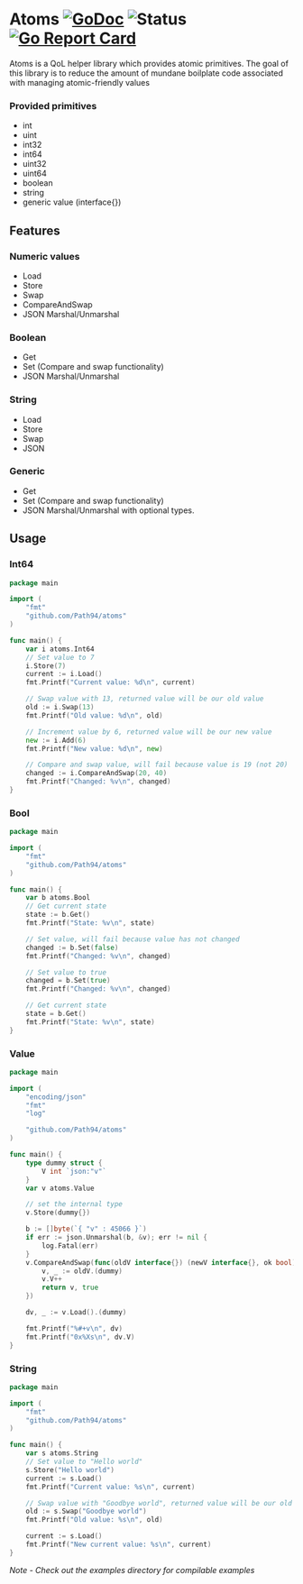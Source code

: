 # Atoms [![GoDoc](https://godoc.org/github.com/Path94/atoms?status.svg)](https://godoc.org/github.com/Path94/atoms) ![Status](https://img.shields.io/badge/status-beta-yellow.svg) [![Go Report Card](https://goreportcard.com/badge/github.com/Path94/atoms)](https://goreportcard.com/report/github.com/Path94/atoms)

Atoms is a QoL helper library which provides atomic primitives. The goal of this library is to reduce the amount of mundane boilplate code associated with managing atomic-friendly values

### Provided primitives
- int
- uint
- int32
- int64
- uint32
- uint64
- boolean
- string
- generic value (interface{})

## Features
### Numeric values
- Load
- Store
- Swap
- CompareAndSwap
- JSON Marshal/Unmarshal

### Boolean
- Get
- Set (Compare and swap functionality)
- JSON Marshal/Unmarshal

### String
- Load
- Store
- Swap
- JSON

### Generic
- Get
- Set (Compare and swap functionality)
- JSON Marshal/Unmarshal with optional types.

## Usage
### Int64
```go
package main

import (
	"fmt"
	"github.com/Path94/atoms"
)

func main() {
	var i atoms.Int64
	// Set value to 7
	i.Store(7)
	current := i.Load()
	fmt.Printf("Current value: %d\n", current)

	// Swap value with 13, returned value will be our old value
	old := i.Swap(13)
	fmt.Printf("Old value: %d\n", old)

	// Increment value by 6, returned value will be our new value
	new := i.Add(6)
	fmt.Printf("New value: %d\n", new)

	// Compare and swap value, will fail because value is 19 (not 20)
	changed := i.CompareAndSwap(20, 40)
	fmt.Printf("Changed: %v\n", changed)
}

```

### Bool
```go
package main

import (
	"fmt"
	"github.com/Path94/atoms"
)

func main() {
	var b atoms.Bool
	// Get current state
	state := b.Get()
	fmt.Printf("State: %v\n", state)

	// Set value, will fail because value has not changed
	changed := b.Set(false)
	fmt.Printf("Changed: %v\n", changed)

	// Set value to true
	changed = b.Set(true)
	fmt.Printf("Changed: %v\n", changed)

	// Get current state
	state = b.Get()
	fmt.Printf("State: %v\n", state)
}

```

### Value
```go
package main

import (
	"encoding/json"
	"fmt"
	"log"

	"github.com/Path94/atoms"
)

func main() {
	type dummy struct {
		V int `json:"v"`
	}
	var v atoms.Value

	// set the internal type
	v.Store(dummy{})

	b := []byte(`{ "v" : 45066 }`)
	if err := json.Unmarshal(b, &v); err != nil {
		log.Fatal(err)
	}
	v.CompareAndSwap(func(oldV interface{}) (newV interface{}, ok bool) {
		v, _ := oldV.(dummy)
		v.V++
		return v, true
	})

	dv, _ := v.Load().(dummy)

	fmt.Printf("%#+v\n", dv)
	fmt.Printf("0x%Xs\n", dv.V)
}

```

### String
```go
package main

import (
	"fmt"
	"github.com/Path94/atoms"
)

func main() {
	var s atoms.String
	// Set value to "Hello world"
	s.Store("Hello world")
	current := s.Load()
	fmt.Printf("Current value: %s\n", current)

	// Swap value with "Goodbye world", returned value will be our old value
	old := s.Swap("Goodbye world")
	fmt.Printf("Old value: %s\n", old)

	current := s.Load()
	fmt.Printf("New current value: %s\n", current)
}

```
*Note - Check out the examples directory for compilable examples*

